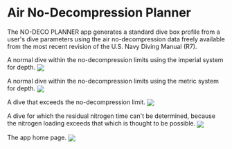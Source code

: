 # Air No-Decompression Planner

The NO-DECO PLANNER app generates a standard dive box profile from a user's dive parameters using the air no-decompression data freely available from the most recent revision of the U.S. Navy Diving Manual (R7).

A normal dive within the no-decompression limits using the imperial system for depth.
<img align="center" src="https://github.com/hunterwodzenski/air-no-deco-planner/blob/master/screenshots/ndp0.PNG">

A normal dive within the no-decompression limits using the metric system for depth.
<img align="center" src="https://github.com/hunterwodzenski/air-no-deco-planner/blob/master/screenshots/ndp0.PNG">

A dive that exceeds the no-decompression limit.
<img align="center" src="https://github.com/hunterwodzenski/air-no-deco-planner/blob/master/screenshots/ndp0.PNG">

A dive for which the residual nitrogen time can't be determined, because the nitrogen loading exceeds that which is thought to be possible.
<img align="center" src="https://github.com/hunterwodzenski/air-no-deco-planner/blob/master/screenshots/ndp0.PNG">

The app home page.
<img align="center" src="https://github.com/hunterwodzenski/air-no-deco-planner/blob/master/screenshots/ndp0.PNG">
